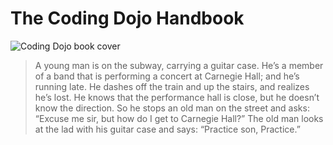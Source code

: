 # The Coding Dojo Handbook

![Coding Dojo book cover](https://s3.amazonaws.com/titlepages.leanpub.com/codingdojohandbook/hero?1518047894)

> A young man is on the subway, carrying a guitar case. He’s a member of a band that is performing a concert at Carnegie Hall; and he’s running late. He dashes off the train and up the stairs, and realizes he’s lost. He knows that the performance hall is close, but he doesn’t know the direction. So he stops an old man on the street and asks: “Excuse me sir, but how do I get to Carnegie Hall?” The old man looks at the lad with his guitar case and says: “Practice son, Practice.”

